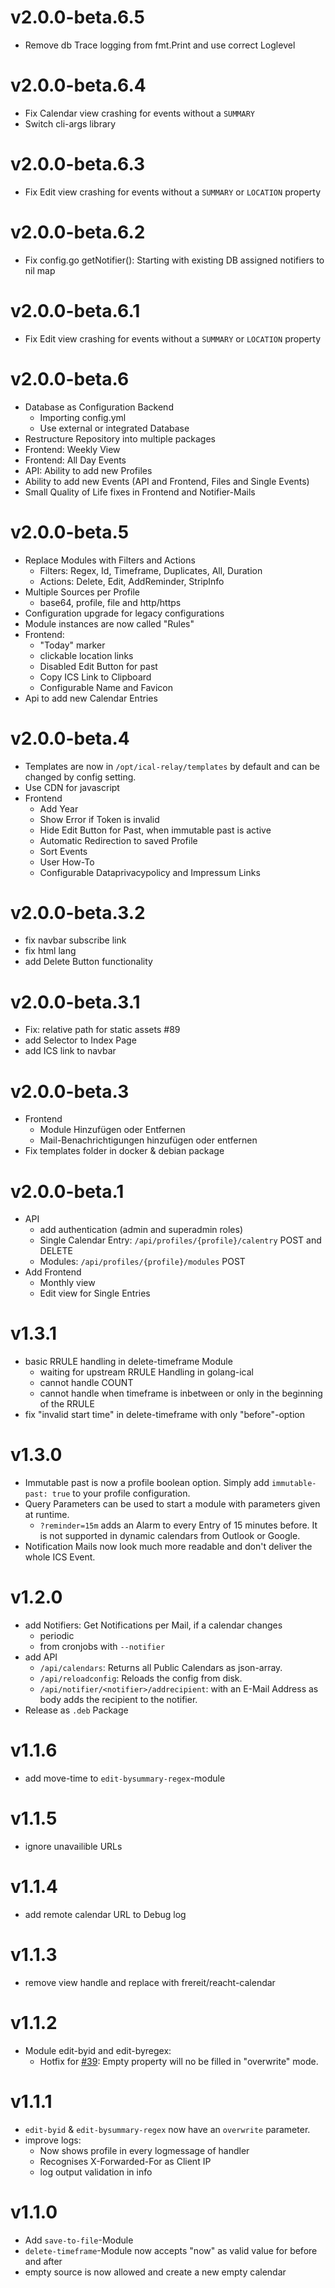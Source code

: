# v2.0.0-beta.6.5

- Remove db Trace logging from fmt.Print and use correct Loglevel

# v2.0.0-beta.6.4

- Fix Calendar view crashing for events without a `SUMMARY`
- Switch cli-args library

# v2.0.0-beta.6.3

- Fix Edit view crashing for events without a `SUMMARY` or `LOCATION` property

# v2.0.0-beta.6.2

- Fix config.go getNotifier(): Starting with existing DB assigned notifiers to nil map

# v2.0.0-beta.6.1

- Fix Edit view crashing for events without a `SUMMARY` or `LOCATION` property

# v2.0.0-beta.6

- Database as Configuration Backend
  - Importing config.yml
  - Use external or integrated Database
- Restructure Repository into multiple packages
- Frontend: Weekly View
- Frontend: All Day Events
- API: Ability to add new Profiles
- Ability to add new Events (API and Frontend, Files and Single Events)
- Small Quality of Life fixes in Frontend and Notifier-Mails

# v2.0.0-beta.5

- Replace Modules with Filters and Actions
  - Filters: Regex, Id, Timeframe, Duplicates, All, Duration
  - Actions: Delete, Edit, AddReminder, StripInfo
- Multiple Sources per Profile
  - base64, profile, file and http/https
- Configuration upgrade for legacy configurations
- Module instances are now called "Rules"
- Frontend:
  - "Today" marker
  - clickable location links
  - Disabled Edit Button for past
  - Copy ICS Link to Clipboard
  - Configurable Name and Favicon
- Api to add new Calendar Entries

# v2.0.0-beta.4

- Templates are now in `/opt/ical-relay/templates` by default and can be changed by config setting.
- Use CDN for javascript
- Frontend
  - Add Year
  - Show Error if Token is invalid
  - Hide Edit Button for Past, when immutable past is active
  - Automatic Redirection to saved Profile
  - Sort Events
  - User How-To
  - Configurable Dataprivacypolicy and Impressum Links

# v2.0.0-beta.3.2

- fix navbar subscribe link
- fix html lang
- add Delete Button functionality

# v2.0.0-beta.3.1

- Fix: relative path for static assets #89
- add Selector to Index Page
- add ICS link to navbar

# v2.0.0-beta.3

- Frontend
  - Module Hinzufügen oder Entfernen
  - Mail-Benachrichtigungen hinzufügen oder entfernen
- Fix templates folder in docker & debian package

# v2.0.0-beta.1

- API
  - add authentication (admin and superadmin roles)
  - Single Calendar Entry: `/api/profiles/{profile}/calentry` POST and DELETE
  - Modules: `/api/profiles/{profile}/modules` POST
- Add Frontend
  - Monthly view
  - Edit view for Single Entries

# v1.3.1

- basic RRULE handling in delete-timeframe Module
  - waiting for upstream RRULE Handling in golang-ical
  - cannot handle COUNT
  - cannot handle when timeframe is inbetween or only in the beginning of the RRULE
- fix "invalid start time" in delete-timeframe with only "before"-option

# v1.3.0

- Immutable past is now a profile boolean option. Simply add `immutable-past: true` to your profile configuration.
- Query Parameters can be used to start a module with parameters given at runtime.
  - `?reminder=15m` adds an Alarm to every Entry of 15 minutes before. It is not supported in dynamic calendars from Outlook or Google.
- Notification Mails now look much more readable and don't deliver the whole ICS Event.

# v1.2.0

- add Notifiers: Get Notifications per Mail, if a calendar changes
  - periodic
  - from cronjobs with `--notifier`
- add API
  - `/api/calendars`: Returns all Public Calendars as json-array.
  - `/api/reloadconfig`: Reloads the config from disk.
  - `/api/notifier/<notifier>/addrecipient`: with an E-Mail Address as body adds the recipient to the notifier.
- Release as `.deb` Package

# v1.1.6

- add move-time to `edit-bysummary-regex`-module

# v1.1.5

- ignore unavailible URLs

# v1.1.4

- add remote calendar URL to Debug log

# v1.1.3

- remove view handle and replace with frereit/reacht-calendar

# v1.1.2

- Module edit-byid and edit-byregex:
  - Hotfix for [#39](https://www.github.com/JM-Lemmi/ical-relay/issues/39): Empty property will no be filled in "overwrite" mode.

# v1.1.1

- `edit-byid` & `edit-bysummary-regex` now have an `overwrite` parameter.
- improve logs:
  - Now shows profile in every logmessage of handler
  - Recognises X-Forwarded-For as Client IP
  - log output validation in info

# v1.1.0

- Add `save-to-file`-Module
- `delete-timeframe`-Module now accepts "now" as valid value for before and after
- empty source is now allowed and create a new empty calendar